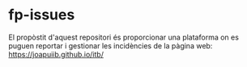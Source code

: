 # fp-issues
El propòstit d'aquest repositori és proporcionar una plataforma
on es puguen reportar i gestionar les incidències de la
pàgina web: https://joapuiib.github.io/itb/
